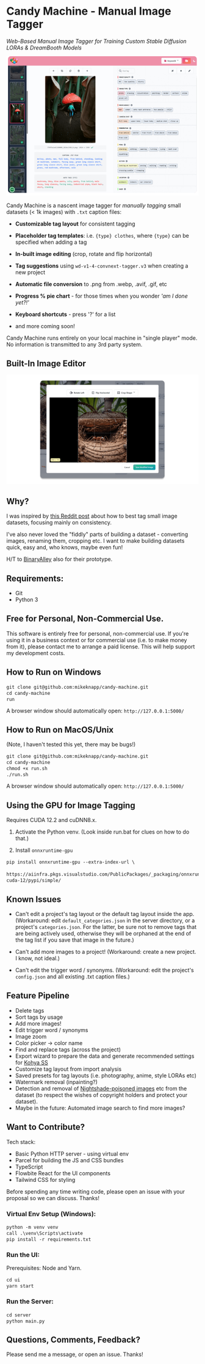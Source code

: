 # Candy Machine - Manual Image Tagger

_Web-Based Manual Image Tagger for Training Custom Stable Diffusion LORAs & DreamBooth Models_

<picture>
  <source media="(prefers-color-scheme: dark)" srcset="assets/candy-machine-dark.png">
  <source media="(prefers-color-scheme: light)" srcset="assets/candy-machine.png">
  <img alt="Screenshot of Candy Machine" src="assets/candy-machine.png">
</picture>

Candy Machine is a nascent image tagger for _manually tagging_ small datasets (< 1k images) with `.txt` caption files:

- **Customizable tag layout** for consistent tagging

- **Placeholder tag templates**: i.e. `{type} clothes`, where `{type}` can be specified when adding a tag

- **In-built image editing** (crop, rotate and flip horizontal)

- **Tag suggestions** using `wd-v1-4-convnext-tagger.v3` when creating a new project

- **Automatic file conversion** to .png from .webp, .avif, .gif, etc

- **Progress % pie chart** - for those times when you wonder _'am I done yet?!'_

- **Keyboard shortcuts** - press '?' for a list

- and more coming soon!

Candy Machine runs entirely on your local machine in "single player" mode. No information is transmitted to any
3rd party system.

## Built-In Image Editor

<picture>
  <source media="(prefers-color-scheme: dark)" srcset="assets/image-editor-dark.png">
  <source media="(prefers-color-scheme: light)" srcset="assets/image-editor.png">
  <img alt="Edit Image Screenshot" src="assets/image-editor.png">
</picture>

## Why?

I was inspired by [this Reddit post](https://www.reddit.com/r/StableDiffusion/comments/118spz6/captioning_datasets_for_training_purposes/) about how to best tag small image datasets, focusing mainly on consistency.

I've also never loved the "fiddly" parts of building a dataset - converting images, renaming them, cropping etc. I want to make building datasets quick, easy and, who knows, maybe even fun!

H/T to [BinaryAlley](https://github.com/BinaryAlley/DatasetTag) also for their prototype.

## Requirements:

- Git
- Python 3

## Free for Personal, Non-Commercial Use.

This software is entirely free for personal, non-commercial use. If you're using it in a business context or for commercial use
(i.e. to make money from it), please contact me to arrange a paid license. This will help support my development costs.

## How to Run on Windows

```console
git clone git@github.com:mikeknapp/candy-machine.git
cd candy-machine
run
```

A browser window should automatically open: `http://127.0.0.1:5000/`

## How to Run on MacOS/Unix

(Note, I haven't tested this yet, there may be bugs!)

```console
git clone git@github.com:mikeknapp/candy-machine.git
cd candy-machine
chmod +x run.sh
./run.sh
```

A browser window should automatically open: `http://127.0.0.1:5000/`

## Using the GPU for Image Tagging

Requires CUDA 12.2 and cuDNN8.x.

1. Activate the Python venv. (Look inside run.bat for clues on how to do that.)

2. Install `onnxruntime-gpu`

```console
pip install onnxruntime-gpu --extra-index-url \
    https://aiinfra.pkgs.visualstudio.com/PublicPackages/_packaging/onnxruntime-cuda-12/pypi/simple/
```

## Known Issues

- Can't edit a project's tag layout or the default tag layout inside the app. (Workaround: edit `default_categories.json` in the server directory, or a project's `categories.json`. For the latter, be sure not to remove tags that are being actively used, otherwise they will be orphaned at the end of the tag list if you save that image in the future.)

- Can't add more images to a project! (Workaround: create a new project. I know, not ideal.)

- Can't edit the trigger word / synonyms. (Workaround: edit the project's `config.json` and all existing .txt caption files.)

## Feature Pipeline

- Delete tags
- Sort tags by usage
- Add more images!
- Edit trigger word / synonyms
- Image zoom
- Color picker -> color name
- Find and replace tags (across the project)
- Export wizard to prepare the data and generate recommended settings for [Kohya SS](https://github.com/bmaltais/kohya_ss)
- Customize tag layout from import analysis
- Saved presets for tag layouts (i.e. photography, anime, style LORAs etc)
- Watermark removal (inpainting?)
- Detection and removal of [Nightshade-poisoned images](https://nightshade.cs.uchicago.edu/whatis.html#) etc from the dataset (to respect the wishes of copyright holders and protect your dataset).
- Maybe in the future: Automated image search to find more images?

## Want to Contribute?

Tech stack:

- Basic Python HTTP server - using virtual env
- Parcel for building the JS and CSS bundles
- TypeScript
- Flowbite React for the UI components
- Tailwind CSS for styling

Before spending any time writing code, please open an issue with your proposal so we can discuss. Thanks!

### Virtual Env Setup (Windows):

```console
python -m venv venv
call .\venv\Scripts\activate
pip install -r requirements.txt
```

### Run the UI:

Prerequisites: Node and Yarn.

```console
cd ui
yarn start
```

### Run the Server:

```console
cd server
python main.py
```

## Questions, Comments, Feedback?

Please send me a message, or open an issue. Thanks!

